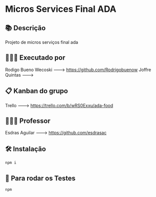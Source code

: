 # Micros Services Final ADA

## 📚 Descrição

Projeto de micros serviços final ada

## 👨🏻‍💻 Executado por

Rodigo Bueno Wecoski ---> <https://github.com/Rodrigobuenow>
Joffre Quintas --->

## 📋 Kanban do grupo

Trello ---> <https://trello.com/b/wRS0Exxu/ada-food>

## 👨🏻‍🏫 Professor

Esdras Aguilar ---> <https://github.com/esdrasac>

## 🛠️ Instalação

```bash
npm i
```

## 🏃 Para rodar os Testes

```bash
npm
```
